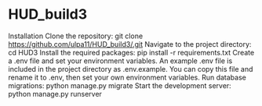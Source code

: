 # HUD_build3
Installation
Clone the repository: git clone https://github.com/ulpa11/HUD_build3/.git
Navigate to the project directory: cd HUD3
Install the required packages: pip install -r requirements.txt
Create a .env file and set your environment variables. An example .env file is included in the project directory as .env.example. You can copy this file and rename it to .env, then set your own environment variables.
Run database migrations: python manage.py migrate
Start the development server: python manage.py runserver
